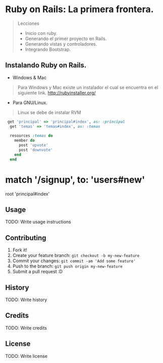 # Ruby on Rails: La primera frontera.

> Lecciones
>  * Inicio con ruby.
>  * Generando el primer proyecto en Rails.
>  * Generando vistas y controladores.
>  * Integrando Bootstrap.

## Instalando Ruby on Rails.
* Windows & Mac

> Para Windows y Mac existe un instalador el cual se encuentra en el siguiente link. 
> http://rubyinstaller.org/

* Para GNU/Linux.
> Linux se debe de instalar RVM 

```ruby
 get 'principal' => 'principal#index', as: :principal
  get 'temas' => 'temas#index', as: :temas
  
  resources :temas do
    member do
      post 'upvote'
      post 'downvote'
    end
  end
```
  # match '/signup',  to: 'users#new'
  root 'principal#index'


## Usage

TODO: Write usage instructions

## Contributing

1. Fork it!
2. Create your feature branch: `git checkout -b my-new-feature`
3. Commit your changes: `git commit -am 'Add some feature'`
4. Push to the branch: `git push origin my-new-feature`
5. Submit a pull request :D

## History

TODO: Write history

## Credits

TODO: Write credits

## License

TODO: Write license